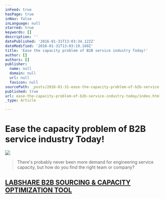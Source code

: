 ```yaml
---
inFeed: true
hasPage: true
inNav: false
inLanguage: null
starred: true
keywords: []
description: ''
datePublished: '2016-01-31T13:03:34.122Z'
dateModified: '2016-01-31T13:03:19.160Z'
title: 'Ease the capacity problem of B2B service industry Today!'
author: []
authors: []
publisher:
  name: null
  domain: null
  url: null
  favicon: null
sourcePath: _posts/2016-01-31-ease-the-capacity-problem-of-b2b-service-industry-today.md
published: true
url: ease-the-capacity-problem-of-b2b-service-industry-today/index.html
_type: Article

---
```

# Ease the capacity problem of B2B service industry Today!
![](https://the-grid-user-content.s3-us-west-2.amazonaws.com/0bcda96c-dea5-4250-8175-1dea75c368c1.png)

> There's probably never been more demand for engineering service capacity, but how do you find the right team or company?

## [LABSHARE B2B SOURCING & CAPACITY OPTIMIZATION TOOL][0]

[0]: http://www.labsharegroup.com/